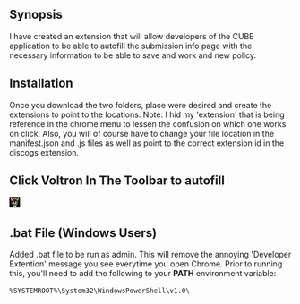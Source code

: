 ## Synopsis

I have created an extension that will allow developers of the CUBE application to be able to autofill the submission info page with the necessary information to be able to save and work and new policy.

## Installation

Once you download the two folders, place were desired and create the extensions to point to the locations. Note: I hid my 'extension' that is being reference in the chrome menu to lessen the confusion on which one works on click. Also, you will of course have to change your file location in the manifest.json and .js files as well as point to the correct extension id in the discogs extension.

## Click Voltron In The Toolbar to autofill
![voltron](/AutoFillExtension/voltron.png)

## .bat File (Windows Users)

Added .bat file to be run as admin. This will remove the annoying 'Developer Extention' message you see everytime you open Chrome. Prior to running this, you'll need to add the following to your **PATH** environment variable:

~~~
%SYSTEMROOT%\System32\WindowsPowerShell\v1.0\
~~~
